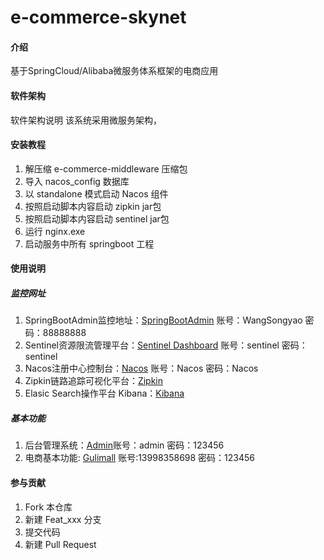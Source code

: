 # e-commerce-skynet

#### 介绍
基于SpringCloud/Alibaba微服务体系框架的电商应用

#### 软件架构
软件架构说明
该系统采用微服务架构，

#### 安装教程

1. 解压缩 e-commerce-middleware 压缩包
2. 导入 nacos_config 数据库
3. 以 standalone 模式启动 Nacos 组件
4. 按照启动脚本内容启动 zipkin jar包
5. 按照启动脚本内容启动 sentinel jar包
6. 运行 nginx.exe 
7. 启动服务中所有 springboot 工程

#### 使用说明

##### 监控网址
1. SpringBootAdmin监控地址：[SpringBootAdmin](http://localhost:7001/e-commerce-admin/applications) 账号：WangSongyao 密码：88888888
2. Sentinel资源限流管理平台：[Sentinel Dashboard](http://localhost:8333/#/dashboard) 账号：sentinel 密码：sentinel
3. Nacos注册中心控制台：[Nacos](http://localhost:8848/nacos) 账号：Nacos 密码：Nacos
4. Zipkin链路追踪可视化平台：[Zipkin](http://localhost:9411/zipkin/)
5. Elasic Search操作平台 Kibana：[Kibana](http://123.56.120.188:5601/app/home#/)
##### 基本功能
1. 后台管理系统：[Admin](http://localhost:8001)账号：admin 密码：123456
2. 电商基本功能: [Gulimall](http://gulimall.com) 账号:13998358698 密码：123456

#### 参与贡献

1.  Fork 本仓库
2.  新建 Feat_xxx 分支
3.  提交代码
4.  新建 Pull Request
